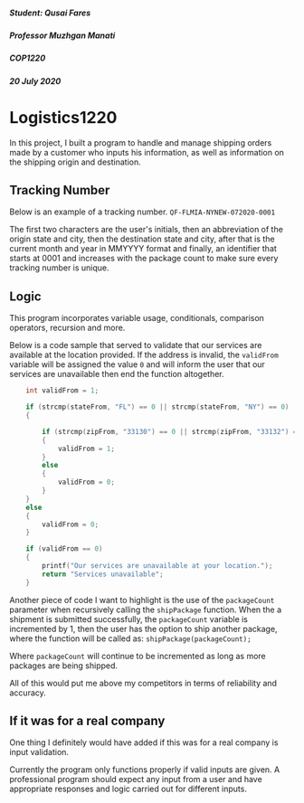 ##### Student: Qusai Fares

##### Professor Muzhgan Manati

##### COP1220

##### 20 July 2020

# Logistics1220

In this project, I built a program to handle and manage shipping orders made by a customer who inputs his information, as well as information on the shipping origin and destination.

## Tracking Number

Below is an example of a tracking number.
`QF-FLMIA-NYNEW-072020-0001`

The first two characters are the user's initials, then an abbreviation of the origin state and city, then the destination state and city, after that is the current month and year in MMYYYY format and finally, an identifier that starts at 0001 and increases with the package count to make sure every tracking number is unique.

## Logic

This program incorporates variable usage, conditionals, comparison operators, recursion and more.

Below is a code sample that served to validate that our services are available at the location provided. If the address is invalid, the `validFrom` variable will be assigned the value `0` and will inform the user that our services are unavailable then end the function altogether.

```C
    int validFrom = 1;

    if (strcmp(stateFrom, "FL") == 0 || strcmp(stateFrom, "NY") == 0)
    {

        if (strcmp(zipFrom, "33130") == 0 || strcmp(zipFrom, "33132") == 0 || strcmp(zipFrom, "10001") == 0 || strcmp(zipFrom, "10005") == 0)
        {
            validFrom = 1;
        }
        else
        {
            validFrom = 0;
        }
    }
    else
    {
        validFrom = 0;
    }

    if (validFrom == 0)
    {
        printf("Our services are unavailable at your location.");
        return "Services unavailable";
    }
```

Another piece of code I want to highlight is the use of the `packageCount` parameter when recursively calling the `shipPackage` function. When the a shipment is submitted successfully, the `packageCount` variable is incremented by 1, then the user has the option to ship another package, where the function will be called as:
`shipPackage(packageCount);`

Where `packageCount` will continue to be incremented as long as more packages are being shipped.

All of this would put me above my competitors in terms of reliability and accuracy.

## If it was for a real company

One thing I definitely would have added if this was for a real company is input validation.

Currently the program only functions properly if valid inputs are given. A professional program should expect any input from a user and have appropriate responses and logic carried out for different inputs.

